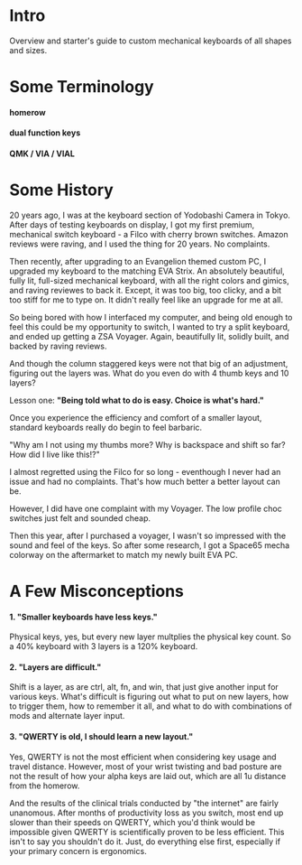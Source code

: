 # Intro
Overview and starter's guide to custom mechanical keyboards of all shapes and sizes.

# Some Terminology

#### homerow

#### dual function keys

#### QMK / VIA / VIAL


# Some History

20 years ago, I was at the keyboard section of Yodobashi Camera in Tokyo. After days of testing keyboards on display, I got my first premium, mechanical switch keyboard - a Filco with cherry brown switches. Amazon reviews were raving, and
I used the thing for 20 years. No complaints. 

Then recently, after upgrading to an Evangelion themed custom PC, I upgraded my keyboard to the matching EVA Strix. An absolutely beautiful, fully lit, full-sized mechanical keyboard, with all the right colors and gimics, and raving reviewes to back it. Except, it was too big, too clicky, and a bit too stiff for me to type on. It didn't really feel like an upgrade for me at all. 

So being bored with how I interfaced my computer, and being old enough to feel this could be my opportunity to switch, I wanted to try a split keyboard, and ended up getting a ZSA Voyager. Again, beautifully lit, solidly built, and backed by raving reviews.

And though the column staggered keys were not that big of an adjustment, figuring out the layers was. What do you even do with 4 thumb keys and 10 layers?

Lesson one: **"Being told what to do is easy. Choice is what's hard."**

Once you experience the efficiency and comfort of a smaller layout, standard keyboards really do begin to feel barbaric. 

"Why am I not using my thumbs more? Why is backspace and shift so far? How did I live like this!?"

I almost regretted using the Filco for so long - eventhough I never had an issue and had no complaints. That's how much better a better layout can be.

However, I did have one complaint with my Voyager. The low profile choc switches just felt and sounded cheap.


Then this year, after I purchased a voyager, I wasn't so impressed with the sound and feel of the keys. So after some research, I got a Space65 mecha colorway on the aftermarket to match my newly built EVA PC. 




# A Few Misconceptions

#### 1. "Smaller keyboards have less keys."

Physical keys, yes, but every new layer multplies the physical key count. So a 40% keyboard with 3 layers is a 120% keyboard.
   
#### 2. "Layers are difficult."

Shift is a layer, as are ctrl, alt, fn, and win, that just give another input for various keys. What's difficult is figuring out what to put on new layers, how to trigger them, how to remember it all, and what to do with combinations of mods and alternate layer input.
#### 3. "QWERTY is old, I should learn a new layout."

Yes, QWERTY is not the most efficient when considering key usage and travel distance. However, most of your wrist twisting and bad posture are not the result of how your alpha keys are laid out, which are all 1u distance from the homerow. 

And the results of the clinical trials conducted by "the internet" are fairly unanomous. After months of productivity loss as you switch, most end up slower than their speeds on QWERTY, which you'd think would be impossible given QWERTY is scientifically proven to be less efficient. This isn't to say you shouldn't do it. Just, do everything else first, especially if your primary concern is ergonomics.
